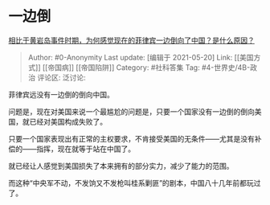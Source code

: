 # 一边倒
[相比于黄岩岛事件时期，为何感觉现在的菲律宾一边倒向了中国？是什么原因？](https://www.zhihu.com/question/51538814/answer/1836904284)

> Author: #0-Anonymity
> Last update: [编辑于 2021-05-20]
> Link: [[美国方式]] [[帝国病]] [[帝国陷阱]]
> Category: #社科答集
> Tag: #4-世界史/4B-政治
> 评论区:
> 泛讨论:

菲律宾远没有一边倒的倒向中国。

问题是，现在对美国来说一个最尴尬的问题是，只要一个国家没有一边倒的倒向美国，就已经对美国构成失败了。

只要一个国家表现出有正常的主权要求，不肯接受美国的无条件——尤其是没有补偿的——指挥，现在就等于站在中国了。

就已经让人感觉到美国损失了本来拥有的部分实力，减少了能力的范围。

而这种“中央军不动，不发饷又不发枪叫桂系剿匪”的剧本，中国八十几年前都玩过了。
